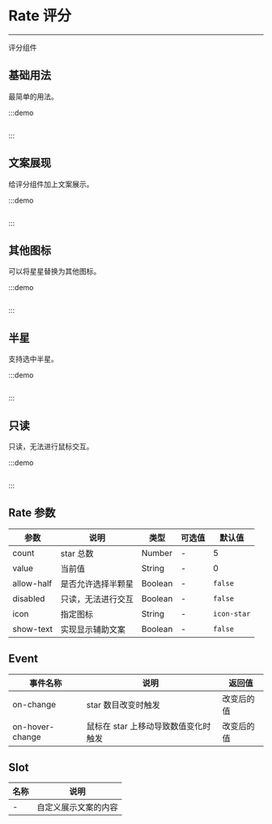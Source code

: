 # Rate 评分

---

评分组件

## 基础用法

最简单的用法。

:::demo
```html
```
:::

## 文案展现

给评分组件加上文案展示。

:::demo
```html

```
:::

## 其他图标

可以将星星替换为其他图标。

:::demo
```html
```
:::

## 半星

支持选中半星。

:::demo
```html

```
:::

## 只读

只读，无法进行鼠标交互。

:::demo
```html

```
:::


## Rate 参数

| 参数      | 说明          | 类型      | 可选值                           | 默认值  |
|---------- |-------------- |---------- |--------------------------------  |-------- |
| count | star 总数 | Number | - | 5 |
| value | 当前值 | String | - | 0 |
| allow-half | 是否允许选择半颗星 | Boolean | - | `false` |
| disabled | 只读，无法进行交互 | Boolean | - | `false` |
| icon | 指定图标 | String | - | `icon-star` |
| show-text | 实现显示辅助文案 | Boolean | - | `false` |

## Event

| 事件名称      | 说明          | 返回值  |
|---------- |-------------- |---------- |
| on-change | star 数目改变时触发 | 改变后的值 |
| on-hover-change | 鼠标在 star 上移动导致数值变化时触发 | 改变后的值 |


## Slot

| 名称      | 说明 |
|----------|-------- |
| - | 自定义展示文案的内容 |


<script>
export default {
  data () {
    return {
      value1: 2.5,
      value2: 2
    }
  },
  methods: {
    changeHandle (val) {
      this.$Message.info(`trigger change event: ${val}`)
    }
  }
}
</script>
